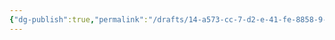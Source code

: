 ```yaml
---
{"dg-publish":true,"permalink":"/drafts/14-a573-cc-7-d2-e-41-fe-8858-9-bcc-744-df-727/","dgHomeLink":true,"dgPassFrontmatter":false}
---
```


